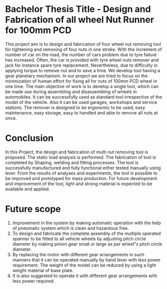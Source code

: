 # Bachelor Thesis Title - Design and Fabrication of all wheel Nut Runner for 100mm PCD 

This project aim is to design and fabrication of four wheel nut removing tool for tightening and removing of four nuts in one stroke. With the increment of number of car on the road, the number of cars problem due to tyre failure has increased. Often, the car is provided with tyre wheel nuts remover and jack for instance spare tyre replacement. Nevertheless, due to difficulty in applying torque to remove nut and to save a time. We develop tool having a gear planetary mechanism. In our project we are tried to focus on the minimization of human effort for fixing all for nuts of 100mm PCD wheel in one time. The main objective of work is to develop a single tool, which can be made use during assembling and disassembling of wheels in automobiles. It
can be successfully used as standard tool irrespective of the model of the vehicle. Also it can be used garages, workshops and service stations. The remover is designed to be ergonomic to be used, easy maintenance, easy storage, easy to handled and able to remove all nuts at once.


# Conclusion 

In this Project, the design and fabrication of multi nut removing tool is proposed. The static load analysis is performed. The fabrication of tool is completed by Shaping, welding and fitting processes. The tool is successfully manufactured and fully functional either tested manually using lever. From the results of analyses and experiments, the tool is possible to be improved and prototyped for mass production. For future development and improvement of the tool, light and strong material is expected to be available and applied.


#  Future scope 

1. Improvement in the system by making automatic operation with the help of pneumatic system which is clean and hazardous free.
2. To design and fabricate the complete assembly of the multiple operated spanner to be fitted to all vehicle wheels by adjusting pitch circle diameter by making pinion gear small or large as per wheel‟s pitch circle diameter.
3. By replacing the motor with different gear arrangements in such manners that it can be operated manually by hand lever with less power requirement. The weight of the model can be reduced by using a light weight material of base plate.
4. It is also suggested to operate it with different gear arrangements with less power required.
